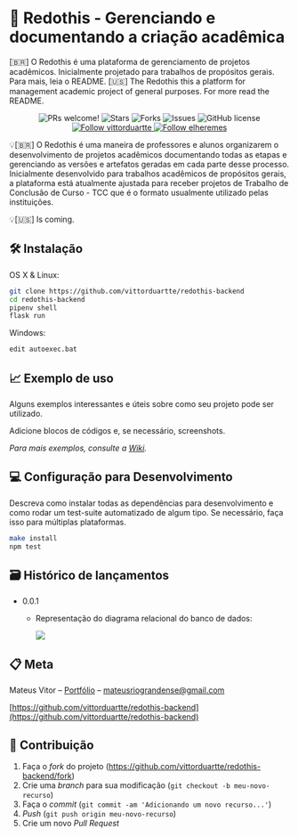 # 📜 Redothis - Gerenciando e documentando a criação acadêmica 

 [🇧🇷] O Redothis é uma plataforma de gerenciamento de projetos acadêmicos. Inicialmente projetado para trabalhos de propósitos gerais. Para mais, leia o README. [🇺🇸] The Redothis this a platform for management academic project of general purposes. For more read the README.

<p align="center">
<!-- <img src="https://i.ibb.co/cksr7Sb/web-preview.png" alt="Mateus Vitor Duarte" border="0"> -->
</p>

<p align="center">
  <img alt="PRs welcome!" src="https://img.shields.io/static/v1?label=PRs&message=WELCOME&style=for-the-badge&color=E34447&labelColor=222222" />
     
   <img alt="Stars" src="https://img.shields.io/github/stars/vittorduartte/redothis-backend?color=E34447&label=STARS&logo=3C424B&logoColor=3C424B&style=for-the-badge&labelColor=222222" />

   <img alt="Forks" src="https://img.shields.io/github/forks/vittorduartte/redothis-backend?color=E34447&label=FORKS&logo=3C424B&logoColor=3C424B&style=for-the-badge&labelColor=222222" />

   <img alt="Issues" src="https://img.shields.io/github/issues/vittorduartte/redothis-backend?color=E34447&label=ISSUES&logo=3C424B&logoColor=3C424B&style=for-the-badge&labelColor=222222" />

   <img alt="GitHub license" src="https://img.shields.io/github/license/vittorduartte/redothis-backend?color=E34447&label=LICENSE&logo=3C424B&logoColor=3C424B&style=for-the-badge&labelColor=222222" />

  <a href="https://github.com/vittorduartte">
    <img alt="Follow vittorduartte" src="https://img.shields.io/static/v1?label=Follow&message=vittorduartte&style=for-the-badge&color=E34447&labelColor=222222" />
  </a>
  <a href="https://github.com/elheremes">
    <img alt="Follow elheremes" src="https://img.shields.io/static/v1?label=Follow&message=elheremes&style=for-the-badge&color=1D4080&labelColor=222222" />
  </a>
</p>

💡[🇧🇷] O Redothis é uma maneira de professores e alunos organizarem o desenvolvimento de projetos acadêmicos documentando todas as etapas e gerenciando as versões e artefatos geradas em cada parte desse processo.
Inicialmente desenvolvido para trabalhos acadêmicos de propósitos gerais, a plataforma está atualmente
ajustada para receber projetos de Trabalho de Conclusão de Curso - TCC que é o formato usualmente utilizado
pelas instituições.

💡[🇺🇸] Is coming.

## 🛠 Instalação

OS X & Linux:

```sh
git clone https://github.com/vittorduartte/redothis-backend
cd redothis-backend
pipenv shell
flask run
```

Windows:

```sh
edit autoexec.bat
```

## 📈 Exemplo de uso

Alguns exemplos interessantes e úteis sobre como seu projeto pode ser utilizado.

Adicione blocos de códigos e, se necessário, screenshots.

_Para mais exemplos, consulte a [Wiki](wiki)._ 

## 💻 Configuração para Desenvolvimento

Descreva como instalar todas as dependências para desenvolvimento e como rodar um test-suite automatizado de algum tipo. Se necessário, faça isso para múltiplas plataformas.

```sh
make install
npm test
```

## 🗃 Histórico de lançamentos

<!-- * 0.0.1
    * MUDANÇA: Atualização de docs (código do módulo permanece inalterado)
* 0.2.0
    * MUDANÇA: Remove `setDefaultXYZ()`
    * ADD: Adiciona `init()`
* 0.1.1
    * CONSERTADO: Crash quando chama `baz()` (Obrigado @NomeDoContribuidorGeneroso!)
* 0.1.0
    * O primeiro lançamento adequado
    * MUDANÇA: Renomeia `foo()` para `bar()` -->
* 0.0.1
    * Representação do diagrama relacional do banco de dados:
         
         <img src="https://raw.githubusercontent.com/vittorduartte/redothis-backend/main/assets/database_diagram.png">

## 📋 Meta

Mateus Vitor – [Portfólio](https://vittorduartte.github.io/) – mateusriograndense@gmail.com

<!-- Distribuído sob a licença XYZ. Veja `LICENSE` para mais informações. -->

[https://github.com/vittorduartte/redothis-backend](https://github.com/vittorduartte/redothis-backend)

## 🚀 Contribuição

1. Faça o _fork_ do projeto (<https://github.com/vittorduartte/redothis-backend/fork>)
2. Crie uma _branch_ para sua modificação (`git checkout -b meu-novo-recurso`)
3. Faça o _commit_ (`git commit -am 'Adicionando um novo recurso...'`)
4. _Push_ (`git push origin meu-novo-recurso`)
5. Crie um novo _Pull Request_